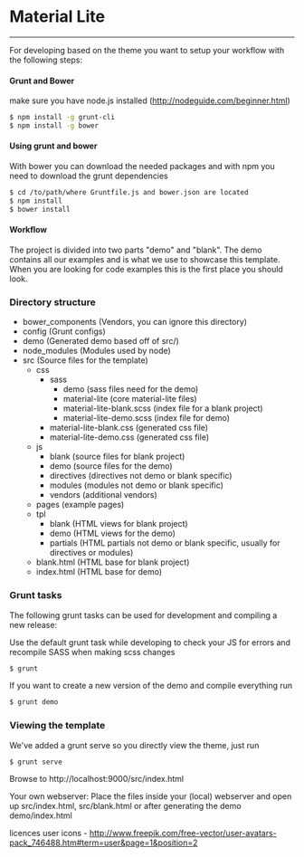 # Material Lite

--------------

For developing based on the theme you want to setup your workflow with the following steps:

#### Grunt and Bower
make sure you have node.js installed (http://nodeguide.com/beginner.html)
```sh
$ npm install -g grunt-cli
$ npm install -g bower
```

#### Using grunt and bower
With bower you can download the needed packages and with npm you need to download the grunt dependencies
```sh
$ cd /to/path/where Gruntfile.js and bower.json are located
$ npm install
$ bower install
```

#### Workflow
The project is divided into two parts "demo" and "blank". The demo contains all our examples and is what we use to showcase this template.
When you are looking for code examples this is the first place you should look.

### Directory structure
- bower_components                        (Vendors, you can ignore this directory)
- config                                  (Grunt configs)
- demo                                    (Generated demo based off of src/)
- node_modules                            (Modules used by node)
- src                                     (Source files for the template)
  - css
    - sass
      - demo                              (sass files need for the demo)
      - material-lite                     (core material-lite files)
      - material-lite-blank.scss          (index file for a blank project)
      - material-lite-demo.scss           (index file for demo)
    - material-lite-blank.css             (generated css file)
    - material-lite-demo.css              (generated css file)
  - js
    - blank                               (source files for blank project)
    - demo                                (source files for the demo)
    - directives                          (directives not demo or blank specific)
    - modules                             (modules not demo or blank specific)
    - vendors                             (additional vendors)
  - pages                                 (example pages)
  - tpl
    - blank                               (HTML views for blank project)
    - demo                                (HTML views for the demo)
    - partials                            (HTML partials not demo or blank specific, usually for directives or modules)
  - blank.html                            (HTML base for blank project)
  - index.html                            (HTML base for demo)

### Grunt tasks
The following grunt tasks can be used for development and compiling a new release:

Use the default grunt task while developing to check your JS for errors and recompile SASS when making scss changes
```sh
$ grunt
```

If you want to create a new version of the demo and compile everything run
```sh
$ grunt demo
```

### Viewing the template

We've added a grunt serve so you directly view the theme, just run
```sh
$ grunt serve
```
Browse to http://localhost:9000/src/index.html

Your own webserver:
Place the files inside your (local) webserver and open up src/index.html, src/blank.html or after generating the demo demo/index.html

licences
user icons - http://www.freepik.com/free-vector/user-avatars-pack_746488.htm#term=user&page=1&position=2
